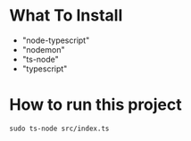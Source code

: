 # What To Install

- "node-typescript"
- "nodemon"
- "ts-node"
- "typescript"

# How to run this project

```shell
sudo ts-node src/index.ts
```

